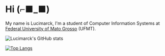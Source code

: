 # Hi (⌐■_■)

My name is Lucimarck, I'm a student of Computer Information Systems at [Federal University of Mato Grosso](https://www.ufmt.br/ufmt/site) (UFMT).

![Lucimarck's GitHub stats](https://github-readme-stats.vercel.app/api?username=marck7jr&show_icons=true&theme=dracula)

[![Top Langs](https://github-readme-stats.vercel.app/api/top-langs/?username=marck7jr&layout=compact&theme=dracula)](https://github.com/anuraghazra/github-readme-stats)